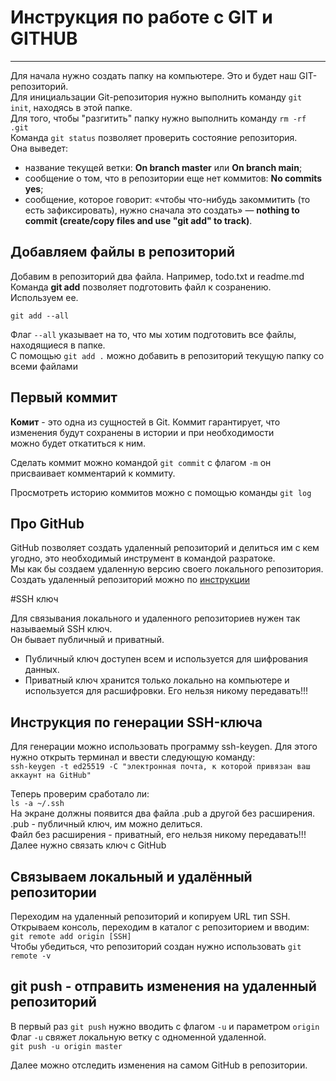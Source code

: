 # Инструкция по работе с GIT и GITHUB  

---  
Для начала нужно создать папку на компьютере. Это и будет наш GIT-репозиторий.  
Для инициальзации Git-репозитория нужно выполнить команду ```git init```, находясь в этой папке.  
Для того, чтобы "разгитить" папку нужно выполнить команду ```rm -rf .git```  
Команда ```git status``` позволяет проверить состояние репозитория.  
Она выведет:  
* название текущей ветки: **On branch master** или **On branch main**;
* сообщение о том, что в репозитории еще нет коммитов: **No commits yes**;
* сообщение, которое говорит: «чтобы что-нибудь закоммитить (то есть зафиксировать), нужно сначала это создать» — **nothing to commit (create/copy files and use "git add" to track)**.  

## Добавляем файлы в репозиторий  

Добавим в репозиторий два файла. Например, todo.txt и readme.md  
Команда **git add** позволяет подготовить файл к созранению. Используем ее.  
```
git add --all
```  
Флаг ```--all``` указывает на то, что мы хотим подготовить все файлы, находящиеся в папке.  
С помощью ```git add .``` можно добавить в репозиторий текущую папку со всеми файлами  


## Первый коммит  
**Комит** - это одна из сущностей в Git. Коммит гарантирует, что изменения будут сохранены в истории и при необходимости  
можно будет откатиться к ним.  

Сделать коммит можно командой ```git commit``` с флагом ```-m``` он присваивает комментарий к коммиту.  


Просмотреть историю коммитов можно с помощью команды ```git log```  

## Про GitHub  

GitHub позволяет создать удаленный репозиторий и делиться им с кем угодно, это необходимый инструмент в командой разратоке.  
Мы как бы создаем удаленную версию своего локального репозитория.  
Создать удаленный репозиторий можно по [инструкции](https://docs.github.com/ru/repositories/creating-and-managing-repositories/creating-a-new-repository)  


#SSH ключ  

Для связывания локального и удаленного репозиториев нужен так называемый SSH ключ.  
Он бывает публичный и приватный.
* Публичный ключ доступен всем и используется для шифрования данных.
* Приватный ключ хранится только локально на компьютере и используется для расшифровки. Его нельзя никому передавать!!!  

## Инструкция по генерации SSH-ключа  

Для генерации можно использовать программу ssh-keygen. Для этого нужно открыть терминал и ввести следующую команду:  
```ssh-keygen -t ed25519 -C "электронная почта, к которой привязан ваш аккаунт на GitHub"```  

Теперь проверим сработало ли:  
```ls -a ~/.ssh```  
На экране должны появится два файла .pub а другой без расширения.  
.pub - публичный ключ, им можно делиться.  
Файл без расширения - приватный, его нельзя никому передавать!!!  
Далее нужно связать ключ с GitHub  

## Связываем локальный и удалённый репозитории  

Переходим на удаленный репозиторий и копируем URL тип SSH.  
Открываем консоль, переходим в каталог с репозиторием и вводим:  
```git remote add origin [SSH]```  
Чтобы убедиться, что репозиторий создан нужно использовать ```git remote -v```  

## git push - отправить изменения на удаленный репозиторий   

В первый раз ```git push``` нужно вводить с флагом ```-u``` и параметром ```origin```  
Флаг ```-u``` свяжет локальную ветку с одноменной удаленной.  
```git push -u origin master```  

Далее можно отследить изменения на самом GitHub в репозитории.
   

